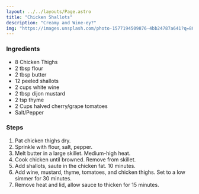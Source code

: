 ```yaml
---
layout: ../../layouts/Page.astro
title: "Chicken Shallots"
description: "Creamy and Wine-ey?"
img: "https://images.unsplash.com/photo-1577194509876-4bb24787a641?q=80&w=2940&auto=format&fit=crop&ixlib=rb-4.0.3&ixid=M3wxMjA3fDB8MHxwaG90by1wYWdlfHx8fGVufDB8fHx8fA%3D%3D"
---
```


### Ingredients

*   8 Chicken Thighs
*   2 tbsp flour
*   2 tbsp butter
*   12 peeled shallots
*   2 cups white wine
*   2 tbsp dijon mustard
*   2 tsp thyme
*   2 Cups halved cherry/grape tomatoes
*   Salt/Pepper

### Steps

1.  Pat chicken thighs dry.
2.  Sprinkle with flour, salt, pepper.
3.  Melt butter in a large skillet. Medium-high heat.
4.  Cook chicken until browned. Remove from skillet.
5.  Add shallots, saute in the chicken fat. 10 minutes.
6.  Add wine, mustard, thyme, tomatoes, and chicken thighs. Set to a low simmer for 30 minutes.
7.  Remove heat and lid, allow sauce to thicken for 15 minutes.